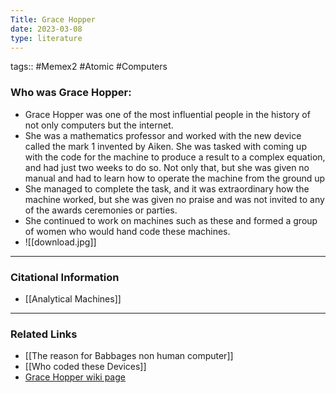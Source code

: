 ```yaml
---
Title: Grace Hopper
date: 2023-03-08
type: literature
---
```

tags:: #Memex2 #Atomic #Computers 

### Who was Grace Hopper:
- Grace Hopper was one of the most influential people in the history of not only computers but the internet.
- She was a mathematics professor and worked with the new device called the mark 1 invented by Aiken. She was tasked with coming up with the code for the machine to produce a result to a complex equation, and had just two weeks to do so. Not only that, but she was given no manual and had to learn how to operate the machine from the ground up
- She managed to complete the task, and it was extraordinary how the machine worked, but she was given no praise and was not invited to any of the awards ceremonies or parties.
- She continued to work on machines such as these and formed a group of women who would hand code these machines.
- ![[download.jpg]]

---
### Citational Information

- [[Analytical Machines]]

---

### Related Links
- [[The reason for Babbages non human computer]]
- [[Who coded these Devices]]
- [Grace Hopper wiki page](https://en.wikipedia.org/wiki/Grace_Hopper)